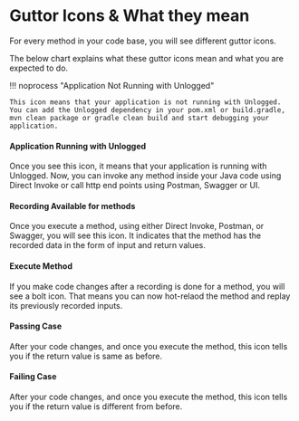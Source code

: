 # Guttor Icons & What they mean

For every method in your code base, you will see different guttor icons. 

The below chart explains what these guttor icons mean and what you are expected to do.


!!! noprocess "Application Not Running with Unlogged"

    This icon means that your application is not running with Unlogged. You can add the Unlogged dependency in your pom.xml or build.gradle, mvn clean package or gradle clean build and start debugging your application.
 
#### Application Running with Unlogged

Once you see this icon, it means that your application is running with Unlogged. Now, you can invoke any method inside your Java code using Direct Invoke or call http end points using Postman, Swagger or UI.

#### Recording Available for methods

Once you execute a method, using either Direct Invoke, Postman, or Swagger, you will see this icon. It indicates that the method has the recorded data in the form of input and return values. 

#### Execute Method

If you make code changes after a recording is done for a method, you will see a bolt icon. That means you can now hot-relaod the method and replay its previously recorded inputs.

#### Passing Case

After your code changes, and once you execute the method, this icon tells you if the return value is same as before. 

#### Failing Case

After your code changes, and once you execute the method, this icon tells you if the return value is different from before. 